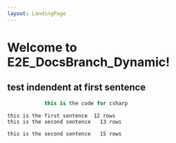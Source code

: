 ```yaml
---
layout: LandingPage
---
```


# Welcome to E2E_DocsBranch_Dynamic!

## test indendent at first sentence

```csharp
            this is the code for csharp
```
    this is the first sentence  12 rows
    this is the second sentence   13 rows
    
    this is the second sentence   15 rows


